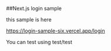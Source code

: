 ##Next.js login sample

this sample is here

https://login-sample-six.vercel.app/login


You can test using test/test